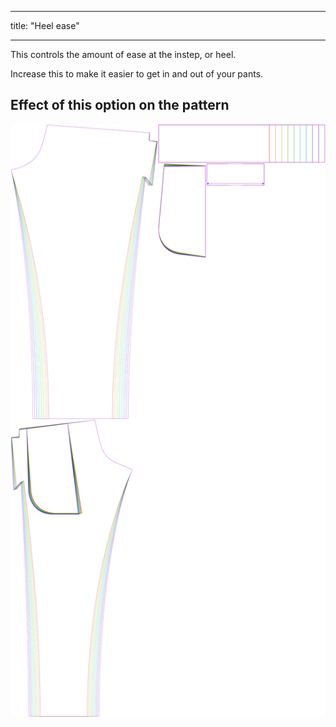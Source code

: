- - -
title: "Heel ease"
- - -

This controls the amount of ease at the instep, or heel.

Increase this to make it easier to get in and out of your pants.

## Effect of this option on the pattern

![This image shows the effect of this option by superimposing several variants that have a different value for this option](paco_heelease_sample.svg "Effect of this option on the pattern")
